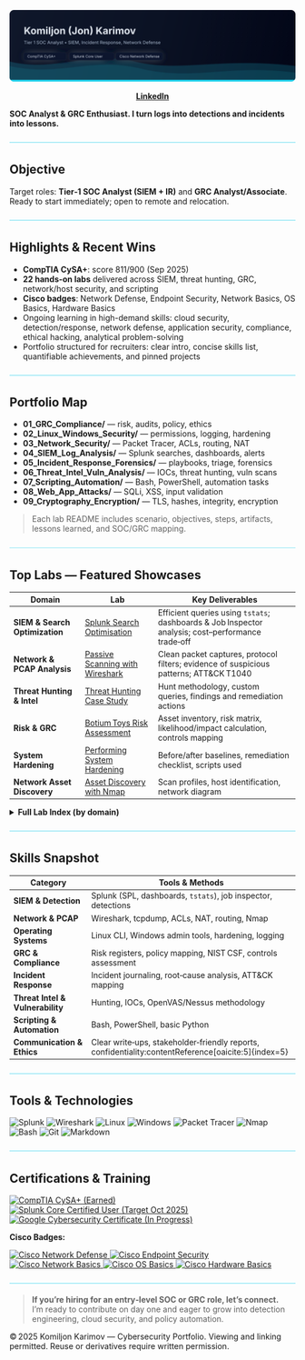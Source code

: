 <!-- Banner -->
<p align="center">
  <img src="./banner_komiljon.svg" alt="Komiljon Karimov — Cybersecurity Portfolio" />
</p>

<p align="center">
  <a href="https://www.linkedin.com/in/komiljon-karimov-secops"><b>LinkedIn</b></a>
</p>

**SOC Analyst & GRC Enthusiast. I turn logs into detections and incidents into lessons.**

<p align="center">
  <img src="./divider_wave.svg" alt="Accent divider" />
</p>

## Objective
Target roles: **Tier‑1 SOC Analyst (SIEM + IR)** and **GRC Analyst/Associate**.  
Ready to start immediately; open to remote and relocation.

<p align="center">
  <img src="./divider_wave.svg" alt="Accent divider" />
</p>

## Highlights & Recent Wins
- **CompTIA CySA+**: score 811/900 (Sep 2025)  
- **22 hands-on labs** delivered across SIEM, threat hunting, GRC, network/host security, and scripting  
- **Cisco badges**: Network Defense, Endpoint Security, Network Basics, OS Basics, Hardware Basics  
- Ongoing learning in high-demand skills: cloud security, detection/response, network defense, application security, compliance, ethical hacking, analytical problem-solving  
- Portfolio structured for recruiters: clear intro, concise skills list, quantifiable achievements, and pinned projects

<p align="center">
  <img src="./divider_wave.svg" alt="Accent divider" />
</p>

## Portfolio Map
- **01_GRC_Compliance/** — risk, audits, policy, ethics  
- **02_Linux_Windows_Security/** — permissions, logging, hardening  
- **03_Network_Security/** — Packet Tracer, ACLs, routing, NAT  
- **04_SIEM_Log_Analysis/** — Splunk searches, dashboards, alerts  
- **05_Incident_Response_Forensics/** — playbooks, triage, forensics  
- **06_Threat_Intel_Vuln_Analysis/** — IOCs, threat hunting, vuln scans  
- **07_Scripting_Automation/** — Bash, PowerShell, automation tasks  
- **08_Web_App_Attacks/** — SQLi, XSS, input validation  
- **09_Cryptography_Encryption/** — TLS, hashes, integrity, encryption  

> Each lab README includes scenario, objectives, steps, artifacts, lessons learned, and SOC/GRC mapping.

<p align="center">
  <img src="./divider_wave.svg" alt="Accent divider" />
</p>

## Top Labs — Featured Showcases  <a id="featured-labs"></a>


| Domain | Lab | Key Deliverables |
|---|---|---|
| **SIEM & Search Optimization** | [Splunk Search Optimisation](04_SIEM_Log_Analysis/Lab03_Splunk_Search_optimisation) | Efficient queries using `tstats`; dashboards & Job Inspector analysis; cost–performance trade‑off |
| **Network & PCAP Analysis** | [Passive Scanning with Wireshark](04_SIEM_Log_Analysis/Lab02_Passive_Scanning_Wireshark) | Clean packet captures, protocol filters; evidence of suspicious patterns; ATT&CK T1040 |
| **Threat Hunting & Intel** | [Threat Hunting Case Study](06_Threat_Intel_Vuln_Analysis/Lab03_Threat_Hunting) | Hunt methodology, custom queries, findings and remediation actions |
| **Risk & GRC** | [Botium Toys Risk Assessment](01_GRC_Compliance/Lab02_Botium_Toys_Risk_Assessment) | Asset inventory, risk matrix, likelihood/impact calculation, controls mapping |
| **System Hardening** | [Performing System Hardening](02_Linux_Windows_Security/Lab03_Performing_System_Hardening) | Before/after baselines, remediation checklist, scripts used |
| **Network Asset Discovery** | [Asset Discovery with Nmap](03_Network_Security/Lab01_Asset_Discovery) | Scan profiles, host identification, network diagram |

<details>
  <summary><b>Full Lab Index (by domain)</b></summary>

#### 01 — GRC & Compliance
- [Botium Toys Risk Assessment](01_GRC_Compliance/Lab02_Botium_Toys_Risk_Assessment)
- [Applying the NIST CSF](01_GRC_Compliance/Lab03_Applying_NIST_CSF)

#### 02 — Linux & Windows Security
- [Linux Permissions Lab](02_Linux_Windows_Security/Lab01_LinuxPermissions)
- [Lynis Hardening Audit](02_Linux_Windows_Security/Lab02_Linux_Hardening_Lynis)
- [Performing System Hardening](02_Linux_Windows_Security/Lab03_Performing_System_Hardening)
- [File Permissions & Access Control](02_Linux_Windows_Security/Lab04_File_Permissions)

#### 03 — Network Security
- [Asset Discovery with Nmap](03_Network_Security/Lab01_Asset_Discovery)

#### 04 — SIEM & Log Analysis
- [Splunk 1 – Using Fields](04_SIEM_Log_Analysis/01_Splunk_logs)
- [Passive Scanning with Wireshark](04_SIEM_Log_Analysis/Lab02_Passive_Scanning_Wireshark)
- [Splunk Search Optimisation](04_SIEM_Log_Analysis/Lab03_Splunk_Search_optimisation)
- [Splunk Scheduling Reports & Alerts](04_SIEM_Log_Analysis/Lab04_Scheduling_Reports_and_Alerts)
- [Splunk Visualizations](04_SIEM_Log_Analysis/Lab05_Splunk_Visualizations)
- [Splunk — Working with Time](04_SIEM_Log_Analysis/Lab06_Splunk_Working_with_time)
- [Splunk Statistical Processing](04_SIEM_Log_Analysis/Lab07_Splunk_Statistical_Processing)
- [Splunk Lookups & Subsearches](04_SIEM_Log_Analysis/Lab08_Splunk_Leveraging_Lookups_and_Subsearches)

#### 05 — Incident Response & Forensics
- [Incident Handler Journal](05_Incident_Response_Forensics/Lab02_Incident_Handler_Journal)

#### 06 — Threat Intel & Vulnerability Analysis
- [Vulnerability Assessment](06_Threat_Intel_Vuln_Analysis/Lab02_Vulnerability_Assessment)
- [Threat Hunting Lab](06_Threat_Intel_Vuln_Analysis/Lab03_Threat_Hunting)

#### 07 — Scripting & Automation
- (See folder for Bash/PowerShell tasks)

#### 08 — Web Application Security
- [SQL Injection Discovery](08_Web_App_Attacks/Lab01_SQL_Injection)
- [SQL Filtering Lab](08_Web_App_Attacks/Lab02_SQL_Filtering)

#### 09 — Cryptography & Encryption
- [File Integrity Checks](09_Cryptography_Encryption/Lab01_File_Data_Integrity_Checks)
- [File Data Encryption](09_Cryptography_Encryption/Lab02_File_Data_Encryption)

</details>

<p align="center">
  <img src="./divider_wave.svg" alt="Accent divider" />
</p>

## Skills Snapshot

| Category | Tools & Methods |
|---|---|
| **SIEM & Detection** | Splunk (SPL, dashboards, `tstats`), job inspector, detections |
| **Network & PCAP** | Wireshark, tcpdump, ACLs, NAT, routing, Nmap |
| **Operating Systems** | Linux CLI, Windows admin tools, hardening, logging |
| **GRC & Compliance** | Risk registers, policy mapping, NIST CSF, controls assessment |
| **Incident Response** | Incident journaling, root‑cause analysis, ATT&CK mapping |
| **Threat Intel & Vulnerability** | Hunting, IOCs, OpenVAS/Nessus methodology |
| **Scripting & Automation** | Bash, PowerShell, basic Python |
| **Communication & Ethics** | Clear write‑ups, stakeholder‑friendly reports, confidentiality:contentReference[oaicite:5]{index=5} |

<p align="center">
  <img src="./divider_wave.svg" alt="Accent divider" />
</p>


## Tools & Technologies
<p>
  <img alt="Splunk" title="Splunk" src="https://img.shields.io/badge/Splunk-0F172A?style=for-the-badge&logo=splunk&logoColor=E2E8F0" />
  <img alt="Wireshark" title="Wireshark" src="https://img.shields.io/badge/Wireshark-0F172A?style=for-the-badge&logo=wireshark&logoColor=22D3EE" />
  <img alt="Linux" title="Linux" src="https://img.shields.io/badge/Linux-0F172A?style=for-the-badge&logo=linux&logoColor=FCC624" />
  <img alt="Windows" title="Windows" src="https://img.shields.io/badge/Windows-0F172A?style=for-the-badge&logo=microsoft&logoColor=0078D6" />
  <img alt="Packet Tracer" title="Cisco Packet Tracer" src="https://img.shields.io/badge/Packet_Tracer-0F172A?style=for-the-badge&logo=cisco&logoColor=1BA0D7" />
  <img alt="Nmap" title="Nmap" src="https://img.shields.io/badge/Nmap-0F172A?style=for-the-badge&logo=gnometerminal&logoColor=FACC15" />
  <img alt="Bash" title="Bash Scripting" src="https://img.shields.io/badge/Bash-0F172A?style=for-the-badge&logo=gnubash&logoColor=10B981" />
  <img alt="Git" title="Git" src="https://img.shields.io/badge/Git-0F172A?style=for-the-badge&logo=git&logoColor=F97316" />
  <img alt="Markdown" title="Markdown" src="https://img.shields.io/badge/Markdown-0F172A?style=for-the-badge&logo=markdown&logoColor=94A3B8" />
</p>

<p align="center">
  <img src="./divider_wave.svg" alt="Accent divider" />
</p>

## Certifications & Training
<p>
  <a href="https://www.credly.com/badges/5063126d-1473-4080-b66d-defb68bfd79d/public_url">
    <img alt="CompTIA CySA+ (Earned)" title="CompTIA CySA+ (Earned)" src="https://img.shields.io/badge/CompTIA_CySA%2B-0F172A?style=for-the-badge&logo=comptia&logoColor=E2E8F0" />
  </a>
  <a href="#">
    <img alt="Splunk Core Certified User (Target Oct 2025)" title="Splunk Core Certified User (Target Oct 2025)" src="https://img.shields.io/badge/Splunk_Core_User-0F172A?style=for-the-badge&logo=splunk&logoColor=E2E8F0" />
  </a>
  <a href="#">
    <img alt="Google Cybersecurity Certificate (In Progress)" title="Google Cybersecurity Certificate (In Progress)" src="https://img.shields.io/badge/Google_Cybersecurity_Certificate-0F172A?style=for-the-badge&logo=google&logoColor=E2E8F0" />
  </a>
</p>

**Cisco Badges:**
<p>
  <a href="https://www.credly.com/badges/f5c4561c-3858-45b2-9bbb-fc57d9a7c625/public_url">
    <img alt="Cisco Network Defense" title="Cisco Network Defense" src="https://img.shields.io/badge/Cisco_Network_Defense-0F172A?style=for-the-badge&logo=cisco&logoColor=1BA0D7" />
  </a>
  <a href="https://www.credly.com/badges/2e9c5252-f656-411d-ae2e-85c17c91897d/public_url">
    <img alt="Cisco Endpoint Security" title="Cisco Endpoint Security" src="https://img.shields.io/badge/Cisco_Endpoint_Security-0F172A?style=for-the-badge&logo=cisco&logoColor=22D3EE" />
  </a>
  <a href="https://www.credly.com/badges/187e06f9-f40b-4b42-a1f4-c68c311dcd9d/public_url">
    <img alt="Cisco Network Basics" title="Cisco Network Basics" src="https://img.shields.io/badge/Cisco_Network_Basics-0F172A?style=for-the-badge&logo=cisco&logoColor=60A5FA" />
  </a>
  <a href="https://www.credly.com/badges/c88b90ff-e392-481c-ba2e-5c993ed146a8/public_url">
    <img alt="Cisco OS Basics" title="Cisco OS Basics" src="https://img.shields.io/badge/Cisco_OS_Basics-0F172A?style=for-the-badge&logo=cisco&logoColor=A78BFA" />
  </a>
  <a href="https://www.credly.com/badges/e43cf92b-af53-4093-9087-4ebee647ddb3/public_url">
    <img alt="Cisco Hardware Basics" title="Cisco Hardware Basics" src="https://img.shields.io/badge/Cisco_Hardware_Basics-0F172A?style=for-the-badge&logo=cisco&logoColor=E2E8F0" />
  </a>
</p>

<p align="center">
  <img src="./divider_wave.svg" alt="Accent divider" />
</p>

> **If you’re hiring for an entry‑level SOC or GRC role, let’s connect.**  
> I’m ready to contribute on day one and eager to grow into detection engineering, cloud security, and policy automation.

© 2025 Komiljon Karimov — Cybersecurity Portfolio. Viewing and linking permitted. Reuse or derivatives require written permission.
